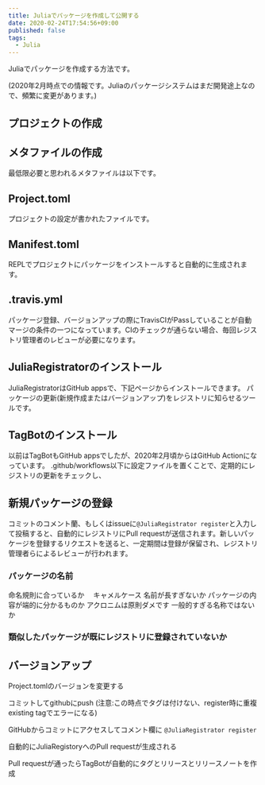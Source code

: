 ```yaml
---
title: Juliaでパッケージを作成して公開する
date: 2020-02-24T17:54:56+09:00
published: false
tags:
  - Julia
---
```


Juliaでパッケージを作成する方法です。<!--more-->

(2020年2月時点での情報です。Juliaのパッケージシステムはまだ開発途上なので、頻繁に変更があります。)

## プロジェクトの作成



## メタファイルの作成

最低限必要と思われるメタファイルは以下です。


## Project.toml

プロジェクトの設定が書かれたファイルです。


## Manifest.toml

REPLでプロジェクトにパッケージをインストールすると自動的に生成されます。

## .travis.yml

パッケージ登録、バージョンアップの際にTravisCIがPassしていることが自動マージの条件の一つになっています。CIのチェックが通らない場合、毎回レジストリ管理者のレビューが必要になります。



## JuliaRegistratorのインストール

JuliaRegistratorはGitHub appsで、下記ページからインストールできます。
パッケージの更新(新規作成またはバージョンアップ)をレジストリに知らせるツールです。



## TagBotのインストール

以前はTagBotもGitHub appsでしたが、2020年2月頃からはGitHub Actionになっています。
.github/workflows以下に設定ファイルを置くことで、定期的にレジストリの更新をチェックし、



## 新規パッケージの登録

コミットのコメント蘭、もしくはissueに`@JuliaRegistrator register`と入力して投稿すると、自動的にレジストリにPull requestが送信されます。新しいパッケージを登録するリクエストを送ると、一定期間は登録が保留され、レジストリ管理者らによるレビューが行われます。

### パッケージの名前

命名規則に合っているか
　キャメルケース
名前が長すぎないか
パッケージの内容が端的に分かるものか
  アクロニムは原則ダメです
一般的すぎる名称ではないか

### 類似したパッケージが既にレジストリに登録されていないか


## バージョンアップ

Project.tomlのバージョンを変更する

コミットしてgithubにpush
(注意:この時点でタグは付けない、register時に重複existing tagでエラーになる)

GitHubからコミットにアクセスしてコメント欄に
```@JuliaRegistrator register```

自動的にJuliaRegistoryへのPull requestが生成される

Pull requestが通ったらTagBotが自動的にタグとリリースとリリースノートを作成
